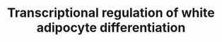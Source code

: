 ---
annotations:
- type: Pathway Ontology
  value: regulatory pathway
- type: Cell Type Ontology
  value: white fat cell
authors:
- ReactomeTeam
- Anwesha
- Fehrhart
- Eweitz
description: 'Adipogenesis is the process of cell differentiation by which preadipocytes
  become adipocytes. During this process the preadipocytes cease to proliferate, begin
  to accumulate lipid droplets and develop morphologic and biochemical characteristics
  of mature adipocytes such as hormone responsive lipogenenic and lipolytic programs.
  The most intensively studied model system for adipogenesis is differentiation of
  the mouse 3T3-L1 preadipocyte cell line by an induction cocktail of containing mitogens
  (insulin/IGF1), glucocorticoid (dexamethasone), an inducer of cAMP (IBMX), and fetal
  serum (Cao et al. 1991, reviewed in Farmer 2006). More recently additional cellular
  models have become available to study adipogenesis that involve almost all stages
  of development (reviewed in Rosen and MacDougald 2006). In vivo knockout mice lacking
  putative adipogenic factors have also been extensively studied. Human pathways are
  traditionally inferred from those discovered in mouse but are now beginning to be
  validated in cellular models derived from human adipose progenitors (Fischer-Posovszky
  et al. 2008, Wdziekonski et al. 2011).<br>Adipogenesis is controlled by a cascade
  of transcription factors (Yeh et al. 1995, reviewed in Farmer 2006, Gesta et al.
  2007). One of the first observable events during adipocyte differentiation is a
  transient increase in expression of the CEBPB (CCAAT/Enhancer Binding Protein Beta,
  C/EBPB) and CEBPD (C/EBPD) transcription factors (Cao et al. 1991, reviewed in Lane
  et al. 1999). This occurs prior to the accumulation of lipid droplets. However,
  it is the subsequent inductions of CEBPA and PPARG that are critical for morphological,
  biochemical and functional adipocytes.<br>Ectopic expression of CEBPB alone is capable
  of inducing substantial adipocyte differentiation in fibroblasts while CEBPD has
  a minimal effect. CEBPB is upregulated in response to intracellular cAMP (possibly
  via pCREB) and serum mitogens (possibly via Krox20). CEBPD is upregulated in response
  to glucocorticoids. The exact mechanisms that upregulate the CEBPs are not fully
  known.<br>CEBPB and CEBPD act directly on the Peroxisome Proliferator-activated
  Receptor Gamma (PPARG) gene by binding its promoter and activating transcription.
  CEBPB and CEBPD also directly activate the EBF1 gene (and possibly other EBFs) and
  KLF5 (Jimenez et al. 2007, Oishi 2005). The EBF1 and KLF5 proteins, in turn bind,
  and activate the PPARG promoter. Other hormones, such as insulin, affect PPARG expression
  and other transcription factors, such as ADD1/SREBP1c, bind the PPARG promoter.
  This is an area of ongoing research.<br>During adipogenesis the PPARG gene is transcribed
  to yield 2 variants. The adipogenic variant 2 mRNA encodes 30 additional amino acids
  at the N-terminus compared to the widely expressed variant 1 mRNA.<br>PPARG encodes
  a type II nuclear hormone receptor (remains in the nucleus in the absence of ligand)
  that forms a heterodimer with the Retinoid X Receptor Alpha (RXRA). The heterodimer
  was initially identified as a complex regulating the aP2/FABP4 gene and named ARF6
  (Tontonoz et al. 1994).<br>The PPARG:RXRA heterodimer binds a recognition sequence
  that consists of two hexanucleotide motifs (DR1 motifs) separated by 1 nucleotide.
  Binding occurs even in the absence of ligands, such as fatty acids, that activate
  PPARG. In the absence of activating ligands, the PPARG:RXRA complex recruits repressors
  of transcription such as SMRT/NCoR2, NCoR1, and HDAC3 (Tontonoz and Spiegelman 2008).<br>Each
  molecule of PPARG can bind 2 molecules of activating ligands. Although, the identity
  of the endogenous ligands of PPARG is unknown, exogenous activators include fatty
  acids and the thiazolidinedione class of antidiabetic drugs (reviewed in Berger
  et al. 2005, Heikkinen et al. 2007, Lemberger et al. 1996). The most potent activators
  of PPARG in vitro are oxidized derivatives of unsaturated fatty acids.. Upon binding
  activating ligands PPARG causes a rearrangement of adjacent factors: Corepressors
  such as SMRT/NCoR2 are lost and coactivators such as TIF2, PRIP, CBP, and p300 are
  recruited (Tontonoz and Spiegelman). PPARG also binds directly to the TRAP220 subunit
  of the TRAP/Mediator complex that recruits RNA polymerase II. Thus binding of activating
  ligand by PPARG causes transcription of PPARG target genes.<br>Targets of PPARG
  include genes involved in differentiation (PGAR/HFARP, Perilipin, aP2/FABP4, CEBPA),
  fatty acid transport (LPL, FAT/CD36), carbohydrate metabolism (PEPCK-C, AQP7, GK,
  GLUT4 (SLC2A4)), and energy homeostasis (LEPTIN and ADIPONECTIN) (Perera et al.
  2006).<br>Within 10 days of differentiation CEBPB and CEBPD are no longer located
  at the PPARG promoter. Instead CEBPA is present. EBF1 and PPARG bind the CEBPA promoter
  and activate transcription of CEBPA, one of the key transcription factors in adipogenesis.
  A current hypothesis posits a self-reinforcing loop that maintains PPARG expression
  and the differentiated state: PPARG activates CEBPA and CEBPA activates PPARG. Additionally
  EBF1 (and possibly other EBFs) activates CEBPA, CEBPA activates EBF1, and EBF1 activates
  PPARG.  View original pathway at [http://www.reactome.org/PathwayBrowser/#DIAGRAM=381340
  Reactome].'
last-edited: 2021-05-09
organisms:
- Homo sapiens
redirect_from:
- /index.php/Pathway:WP2751
- /instance/WP2751
schema-jsonld:
- '@context': https://schema.org/
  '@id': https://wikipathways.github.io/pathways/WP2751.html
  '@type': Dataset
  creator:
    '@type': Organization
    name: WikiPathways
  description: 'Adipogenesis is the process of cell differentiation by which preadipocytes
    become adipocytes. During this process the preadipocytes cease to proliferate,
    begin to accumulate lipid droplets and develop morphologic and biochemical characteristics
    of mature adipocytes such as hormone responsive lipogenenic and lipolytic programs.
    The most intensively studied model system for adipogenesis is differentiation
    of the mouse 3T3-L1 preadipocyte cell line by an induction cocktail of containing
    mitogens (insulin/IGF1), glucocorticoid (dexamethasone), an inducer of cAMP (IBMX),
    and fetal serum (Cao et al. 1991, reviewed in Farmer 2006). More recently additional
    cellular models have become available to study adipogenesis that involve almost
    all stages of development (reviewed in Rosen and MacDougald 2006). In vivo knockout
    mice lacking putative adipogenic factors have also been extensively studied. Human
    pathways are traditionally inferred from those discovered in mouse but are now
    beginning to be validated in cellular models derived from human adipose progenitors
    (Fischer-Posovszky et al. 2008, Wdziekonski et al. 2011).<br>Adipogenesis is controlled
    by a cascade of transcription factors (Yeh et al. 1995, reviewed in Farmer 2006,
    Gesta et al. 2007). One of the first observable events during adipocyte differentiation
    is a transient increase in expression of the CEBPB (CCAAT/Enhancer Binding Protein
    Beta, C/EBPB) and CEBPD (C/EBPD) transcription factors (Cao et al. 1991, reviewed
    in Lane et al. 1999). This occurs prior to the accumulation of lipid droplets.
    However, it is the subsequent inductions of CEBPA and PPARG that are critical
    for morphological, biochemical and functional adipocytes.<br>Ectopic expression
    of CEBPB alone is capable of inducing substantial adipocyte differentiation in
    fibroblasts while CEBPD has a minimal effect. CEBPB is upregulated in response
    to intracellular cAMP (possibly via pCREB) and serum mitogens (possibly via Krox20).
    CEBPD is upregulated in response to glucocorticoids. The exact mechanisms that
    upregulate the CEBPs are not fully known.<br>CEBPB and CEBPD act directly on the
    Peroxisome Proliferator-activated Receptor Gamma (PPARG) gene by binding its promoter
    and activating transcription. CEBPB and CEBPD also directly activate the EBF1
    gene (and possibly other EBFs) and KLF5 (Jimenez et al. 2007, Oishi 2005). The
    EBF1 and KLF5 proteins, in turn bind, and activate the PPARG promoter. Other hormones,
    such as insulin, affect PPARG expression and other transcription factors, such
    as ADD1/SREBP1c, bind the PPARG promoter. This is an area of ongoing research.<br>During
    adipogenesis the PPARG gene is transcribed to yield 2 variants. The adipogenic
    variant 2 mRNA encodes 30 additional amino acids at the N-terminus compared to
    the widely expressed variant 1 mRNA.<br>PPARG encodes a type II nuclear hormone
    receptor (remains in the nucleus in the absence of ligand) that forms a heterodimer
    with the Retinoid X Receptor Alpha (RXRA). The heterodimer was initially identified
    as a complex regulating the aP2/FABP4 gene and named ARF6 (Tontonoz et al. 1994).<br>The
    PPARG:RXRA heterodimer binds a recognition sequence that consists of two hexanucleotide
    motifs (DR1 motifs) separated by 1 nucleotide. Binding occurs even in the absence
    of ligands, such as fatty acids, that activate PPARG. In the absence of activating
    ligands, the PPARG:RXRA complex recruits repressors of transcription such as SMRT/NCoR2,
    NCoR1, and HDAC3 (Tontonoz and Spiegelman 2008).<br>Each molecule of PPARG can
    bind 2 molecules of activating ligands. Although, the identity of the endogenous
    ligands of PPARG is unknown, exogenous activators include fatty acids and the
    thiazolidinedione class of antidiabetic drugs (reviewed in Berger et al. 2005,
    Heikkinen et al. 2007, Lemberger et al. 1996). The most potent activators of PPARG
    in vitro are oxidized derivatives of unsaturated fatty acids.. Upon binding activating
    ligands PPARG causes a rearrangement of adjacent factors: Corepressors such as
    SMRT/NCoR2 are lost and coactivators such as TIF2, PRIP, CBP, and p300 are recruited
    (Tontonoz and Spiegelman). PPARG also binds directly to the TRAP220 subunit of
    the TRAP/Mediator complex that recruits RNA polymerase II. Thus binding of activating
    ligand by PPARG causes transcription of PPARG target genes.<br>Targets of PPARG
    include genes involved in differentiation (PGAR/HFARP, Perilipin, aP2/FABP4, CEBPA),
    fatty acid transport (LPL, FAT/CD36), carbohydrate metabolism (PEPCK-C, AQP7,
    GK, GLUT4 (SLC2A4)), and energy homeostasis (LEPTIN and ADIPONECTIN) (Perera et
    al. 2006).<br>Within 10 days of differentiation CEBPB and CEBPD are no longer
    located at the PPARG promoter. Instead CEBPA is present. EBF1 and PPARG bind the
    CEBPA promoter and activate transcription of CEBPA, one of the key transcription
    factors in adipogenesis. A current hypothesis posits a self-reinforcing loop that
    maintains PPARG expression and the differentiated state: PPARG activates CEBPA
    and CEBPA activates PPARG. Additionally EBF1 (and possibly other EBFs) activates
    CEBPA, CEBPA activates EBF1, and EBF1 activates PPARG.  View original pathway
    at [http://www.reactome.org/PathwayBrowser/#DIAGRAM=381340 Reactome].'
  keywords:
  - CEBPD gene
  - RXRA
  - 'SMARCD3 '
  - FABP4
  - PPARG:Fatty
  - 'CHD9 '
  - 4xPalmC-CD36
  - EBF1 gene
  - LPL gene
  - CEBPB gene
  - HELZ2
  - 'MED4 '
  - CEBPD
  - NCOA2
  - TNF(77-233)
  - HDAC3
  - 'Palm '
  - ANGPTL gene
  - CEBPA
  - 'CCNC '
  - 'FAM120B '
  - 'MED18 '
  - 'NCOA3 '
  - 'WNT10B '
  - ADIPOQ gene
  - NCOR1
  - PLIN1 gene
  - KLF4
  - 'MED15 '
  - 'MED31 '
  - 'MED6 '
  - 'RXRA '
  - 'MED11 '
  - 'EP300 '
  - 'MED9 '
  - 'ALA '
  - ZNF467
  - 'MED30 '
  - 'NCOA2 '
  - 'NCOA6 '
  - WNT1,WNT10B
  - 'NCOA1 '
  - SLC2A4 gene (GLUT4
  - CEBPB
  - 'MED7 '
  - 'MED24 '
  - 'MED10 '
  - '9S-HODE '
  - 'HDAC3 '
  - 'TGS1 '
  - LEP gene
  - 'MED19 '
  - EP300
  - PPARG:RXRA
  - 'NFKB1(1-433) '
  - 'MED29 '
  - Heterodimer
  - NCOA3
  - LEP
  - ANGPTL4
  - KLF5
  - tetramer
  - 'CDK8 '
  - 'HELZ2 '
  - EGR2
  - Acid:RXRA:Mediator:Coactivator Complex
  - SREBF1A,2
  - 'NCOR1 '
  - ADIRF
  - 'MED28 '
  - 'TBL1X '
  - PPARG
  - 'MED14 '
  - CD36 gene
  - 'PPARG '
  - 'MED13 '
  - (consensus)
  - TGFB1
  - 'SREBF2(1-484) '
  - CREBBP
  - 'MED13L '
  - PPARG gene
  - 'MED27 '
  - 'SREBF1-1(1-490) '
  - 'MED22 '
  - 'MED12 '
  - 'CREBBP '
  - PLIN1
  - PCK1 gene
  - 'MED20 '
  - ADIPOQ
  - 'CARM1 '
  - '13(S'')-HODE '
  - CEBPA gene
  - PPARA:RXRA
  - KLF5 gene
  - 'PPARGC1A '
  - 'Actos '
  - NFKB1(1-433):RELA
  - 'CDK19 '
  - THRAP3
  - PPARGC1A
  - ZNF638
  - FAM120B
  - 'LINA '
  - PCK1
  - FABP4:Ligands of
  - 'MED16 '
  - LPL
  - 'SLC2A4 '
  - 'MED8 '
  - gene)
  - 'TBL1XR1 '
  - 'MED21 '
  - 'PPARA '
  - 'THRAP3 '
  - 'MED1 '
  - 'MED25 '
  - CDK4
  - Mediator Complex
  - NCOA1
  - 'AA '
  - 'WNT1 '
  - Coactivator complex
  - NCOR2
  - 'FABP4 '
  - EBF1
  - 'MED26 '
  - 'MED17 '
  - CCND3
  - 'RGZ '
  - NR2F2
  - GLUT4 / SLC2A4
  - 'RELA '
  - 'Peroxisome Proliferator Receptor Element (PPRE) '
  - 'NCOR2 '
  - FABP4 gene
  - 'MED23 '
  - PPARG:RXRA:Corepressor Complex
  - 'EPA '
  license: CC0
  name: Transcriptional regulation of white adipocyte differentiation
seo: CreativeWork
title: Transcriptional regulation of white adipocyte differentiation
wpid: WP2751
---